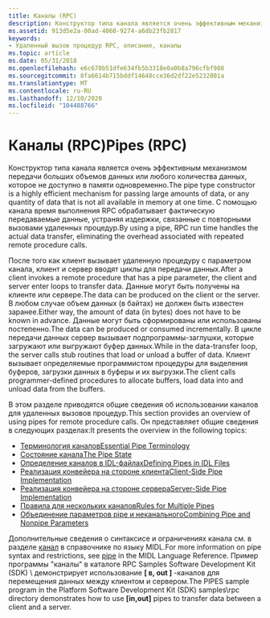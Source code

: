 ```yaml
---
title: Каналы (RPC)
description: Конструктор типа канала является очень эффективным механизмом передачи больших объемов данных или любого количества данных, которое не доступно в памяти одновременно.
ms.assetid: 913d5e2a-00ad-4060-9274-a6db23fb2817
keywords:
- Удаленный вызов процедур RPC, описание, каналы
ms.topic: article
ms.date: 05/31/2018
ms.openlocfilehash: e6c670b51dfe634fb5b3318e0a0b8a796cfbf988
ms.sourcegitcommit: 8fa6614b715bddf14648cce36d2df22e5232801a
ms.translationtype: MT
ms.contentlocale: ru-RU
ms.lasthandoff: 12/10/2020
ms.locfileid: "104488766"
---
```

# <a name="pipes-rpc"></a><span data-ttu-id="a9be0-104">Каналы (RPC)</span><span class="sxs-lookup"><span data-stu-id="a9be0-104">Pipes (RPC)</span></span>

<span data-ttu-id="a9be0-105">Конструктор типа канала является очень эффективным механизмом передачи больших объемов данных или любого количества данных, которое не доступно в памяти одновременно.</span><span class="sxs-lookup"><span data-stu-id="a9be0-105">The pipe type constructor is a highly efficient mechanism for passing large amounts of data, or any quantity of data that is not all available in memory at one time.</span></span> <span data-ttu-id="a9be0-106">С помощью канала время выполнения RPC обрабатывает фактическую передаваемые данные, устраняя издержки, связанные с повторными вызовами удаленных процедур.</span><span class="sxs-lookup"><span data-stu-id="a9be0-106">By using a pipe, RPC run time handles the actual data transfer, eliminating the overhead associated with repeated remote procedure calls.</span></span>

<span data-ttu-id="a9be0-107">После того как клиент вызывает удаленную процедуру с параметром канала, клиент и сервер вводят циклы для передачи данных.</span><span class="sxs-lookup"><span data-stu-id="a9be0-107">After a client invokes a remote procedure that has a pipe parameter, the client and server enter loops to transfer data.</span></span> <span data-ttu-id="a9be0-108">Данные могут быть получены на клиенте или сервере.</span><span class="sxs-lookup"><span data-stu-id="a9be0-108">The data can be produced on the client or the server.</span></span> <span data-ttu-id="a9be0-109">В любом случае объем данных (в байтах) не должен быть известен заранее.</span><span class="sxs-lookup"><span data-stu-id="a9be0-109">Either way, the amount of data (in bytes) does not have to be known in advance.</span></span> <span data-ttu-id="a9be0-110">Данные могут быть сформированы или использованы постепенно.</span><span class="sxs-lookup"><span data-stu-id="a9be0-110">The data can be produced or consumed incrementally.</span></span> <span data-ttu-id="a9be0-111">В цикле передачи данных сервер вызывает подпрограммы-заглушки, которые загружают или выгружают буфер данных.</span><span class="sxs-lookup"><span data-stu-id="a9be0-111">While in the data-transfer loop, the server calls stub routines that load or unload a buffer of data.</span></span> <span data-ttu-id="a9be0-112">Клиент вызывает определяемые программистом процедуры для выделения буферов, загрузки данных в буферы и их выгрузки.</span><span class="sxs-lookup"><span data-stu-id="a9be0-112">The client calls programmer-defined procedures to allocate buffers, load data into and unload data from the buffers.</span></span>

<span data-ttu-id="a9be0-113">В этом разделе приводятся общие сведения об использовании каналов для удаленных вызовов процедур.</span><span class="sxs-lookup"><span data-stu-id="a9be0-113">This section provides an overview of using pipes for remote procedure calls.</span></span> <span data-ttu-id="a9be0-114">Он представляет общие сведения в следующих разделах:</span><span class="sxs-lookup"><span data-stu-id="a9be0-114">It presents the overview in the following topics:</span></span>

-   [<span data-ttu-id="a9be0-115">Терминология каналов</span><span class="sxs-lookup"><span data-stu-id="a9be0-115">Essential Pipe Terminology</span></span>](essential-pipe-terminology.md)
-   [<span data-ttu-id="a9be0-116">Состояние канала</span><span class="sxs-lookup"><span data-stu-id="a9be0-116">The Pipe State</span></span>](the-pipe-state.md)
-   [<span data-ttu-id="a9be0-117">Определение каналов в IDL-файлах</span><span class="sxs-lookup"><span data-stu-id="a9be0-117">Defining Pipes in IDL Files</span></span>](defining-pipes-in-idl-files.md)
-   [<span data-ttu-id="a9be0-118">Реализация конвейера на стороне клиента</span><span class="sxs-lookup"><span data-stu-id="a9be0-118">Client-Side Pipe Implementation</span></span>](client-side-pipe-implementation.md)
-   [<span data-ttu-id="a9be0-119">Реализация конвейера на стороне сервера</span><span class="sxs-lookup"><span data-stu-id="a9be0-119">Server-Side Pipe Implementation</span></span>](server-side-pipe-implementation.md)
-   [<span data-ttu-id="a9be0-120">Правила для нескольких каналов</span><span class="sxs-lookup"><span data-stu-id="a9be0-120">Rules for Multiple Pipes</span></span>](rules-for-multiple-pipes.md)
-   [<span data-ttu-id="a9be0-121">Объединение параметров pipe и неканального</span><span class="sxs-lookup"><span data-stu-id="a9be0-121">Combining Pipe and Nonpipe Parameters</span></span>](combining-pipe-and-nonpipe-parameters.md)

<span data-ttu-id="a9be0-122">Дополнительные сведения о синтаксисе и ограничениях канала см. в разделе [канал](/windows/desktop/Midl/pipe) в справочнике по языку MIDL.</span><span class="sxs-lookup"><span data-stu-id="a9be0-122">For more information on pipe syntax and restrictions, see [pipe](/windows/desktop/Midl/pipe) in the MIDL Language Reference.</span></span> <span data-ttu-id="a9be0-123">Пример программы "каналы" в каталоге RPC Samples Software Development Kit (SDK) \\ демонстрирует использование **\[ в, out \]** -каналов для перемещения данных между клиентом и сервером.</span><span class="sxs-lookup"><span data-stu-id="a9be0-123">The PIPES sample program in the Platform Software Development Kit (SDK) samples\\rpc directory demonstrates how to use **\[in,out\]** pipes to transfer data between a client and a server.</span></span>

 

 
